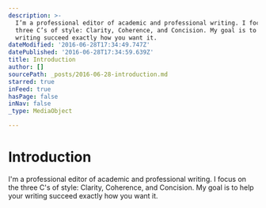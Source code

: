 ```yaml
---
description: >-
  I’m a professional editor of academic and professional writing. I focus on the
  three C’s of style: Clarity, Coherence, and Concision. My goal is to help your
  writing succeed exactly how you want it.
dateModified: '2016-06-28T17:34:49.747Z'
datePublished: '2016-06-28T17:34:59.639Z'
title: Introduction
author: []
sourcePath: _posts/2016-06-28-introduction.md
starred: true
inFeed: true
hasPage: false
inNav: false
_type: MediaObject

---
```

# Introduction

I'm a professional editor of academic and professional writing. I focus on the three C's of style: Clarity, Coherence, and Concision. My goal is to help your writing succeed exactly how you want it.